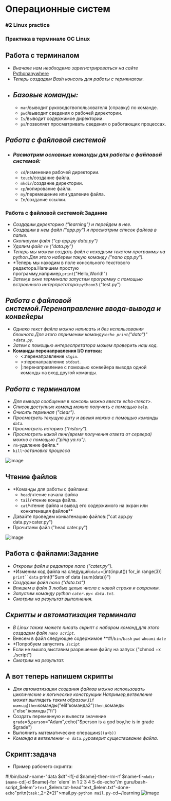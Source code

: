 # Операционные систем
### #2 Linux practice
### Практика в терминале OC Linux
## Работа с терминалом
- *Вначале нам необходимо зарегистрироваться на сайте*
 [Pythonanywhere](https://www.pythonanywhere.com/)
 - *Теперь создадим Bash консоль для работы с терминалом.*
 - ## *Базовые команды:*
    - `man`/выводит руководствопользователя (справку) по команде.
    - `pwd`/выводит сведения о рабочей директории.
    - `Is`/выводит содержимое директории.
    - `ps`/позволяет просматривать сведения о работающих процессах.
## *Работа с файловой системой*
- ### *Расмотрим основные команды для работы с файловой системой:*
    - `cd`/изменение рабочей директории.
    - `touch`/создание файла.
    - `mkdir`/создание директории.
    - `cp`/копирование файла.
    - `my`/перемещение или удаление файла.
    - `In`/создание ссылки.
### Работа с файловой системой:Задание
- *Создадим директорию ("learning") и перейдем в нее.*
- *Создадим в нем файл ("app.py") и просмотрим список файлов в папке.*
- *Скопируем файл ("cp app.py data.py")*
- *Удалим файл `rm` ("data.py")*
- *Теперь мы можем создать файл с исходным текстом программы на python.Для этого наберем такую команду ("nano app.py").*
- *Теперь мы находим в поле консольного текстового редактора.Напишем простую программу,например,`print`("Hello,World!")
- *Затем,в окне терминала запустим программу с помощью встроенного интерпретатора*:`pythoon3` ("test.py")
## *Работа с файловой системой.Перенаправление ввода-вывода и конвейеры*
- *Однако текст файла можно написать и без использования блокнота.Для этого пприменим команду:`echo print`("data")" >`data.py`.*
- *Затем с помощью интереспретатора можем проверить наш код.*
- **Команды перенаправления I/O потока:**
    - <:перенаправление `stgin`.
   - \>:перенаправление `stdout`.
   - |:перенаправление с помощью конвейера вывода одной команды на вход другой команды.
## *Работа с терминалом*
- *Для вывода сообщения в консоль можно ввести echo<текст>.*
- *Список доступных команд можно получить с помощью `help`.*
- *Очисить терминал ("clear").*
- *Просмотреть текущую дату и время можно с помощью команды `data`.*
- *Просмотреть историю ("history").*
- *Просмотреть какой пинг(время получения ответа от сервера) можно с помощью ("ping ya.ru").*
- `rm`-удаление файла.*
- `kill`-*остановка процесса*

![image](https://image2url.com/images/1761675962862-cc39cbea-a869-48b0-b8ca-58ea5cce982a.jpg)
## Чтение файлов
- *Команды для работы с файлами:
    - `head`/чтение начала файла
    - `tail`/чтение конца файла.
    - `cat`/чтение файла и вывод его содержимого на экран или конкатенация файлов**
- Давайте проведем конкатенацию файлов:("cat app.py data.py>cater.py")
- Прочитаем файл ("head cater.py")

![image](https://image2url.com/images/1761676632261-72670509-0df1-44da-8a39-579d2a8255b1.jpg)
## Работа с файлами:Задание
- *Откроем файл в редакторе nano ("cater.py").*
- *Изменим код файла на следущий:`data`=[int(input()) for_in range(3)] `print``data` print(f"Sum of data {sum(data)}")
- *Создадим файл nano ("data.txt")*
- *Впишем в файл 3 любых целых числа с новой строки и сохраним.*
- *Запустим команду python `cater.py< data.txt`.*
- *Смотрим на результат выполнения.*
## *Скрипты и автоматизация терминала*
- *В Linux также можете писать скрипт с набором команд,для этого создадим файл `nano script`.*
- Внесем в файл следующее содержимое **#!/`bin/bash` `pwd` `whoami` `date`
- *Попробуем запустить ./`scipt`
- Если не вышло,выставим разрешение файлу на запуск ("chmod +x ./script")
- *Смотрим на результат.*
## А вот теперь напишем скрипты 
- *Для автоматизации создания файлов можно использовать циклические и логические конструкции.Например,ветвеление может выглядеть таким образом*,(`if комнад`)`then`команды("elif'команда2")`then`,команды ("else")комнды("fi")
- Создать переменную и вывести значениe `grade`=5,`person`="Adam",echo("$person is a god boy,he is in grade $grade")
- Выполнить математические операции`$((a+b))`
- *Команда в ветвелении `-e data.py`роверит существование файла.*
## Скрипт:задача
- Пример рабочего скрипта:

#!/bin/bash-name-"data $dt"-if[-d $name]-then-rm-rf $name-fi-`mkdir $name`-cd[-d $name]-for `elem` in 1 2 3 4 5-do-echo"/m guru/bash-script_$elem">`text`_$elem.txt-head"text_$elem.txt"-done-`echo`"pritn(`task:`,2+2*2)">mail.py-`python mail.py`-cd~/learning
![image](https://image2url.com/images/1761676785304-439a4c62-7004-47e5-9d51-bfa9e182e330.jpg)
